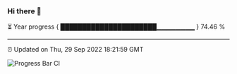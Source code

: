 ### Hi there 👋

⏳ Year progress { ██████████████████████▁▁▁▁▁▁▁▁ } 74.46 %

---

⏰ Updated on Thu, 29 Sep 2022 18:21:59 GMT

![Progress Bar CI](https://github.com/liununu/liununu/workflows/Progress%20Bar%20CI/badge.svg)
